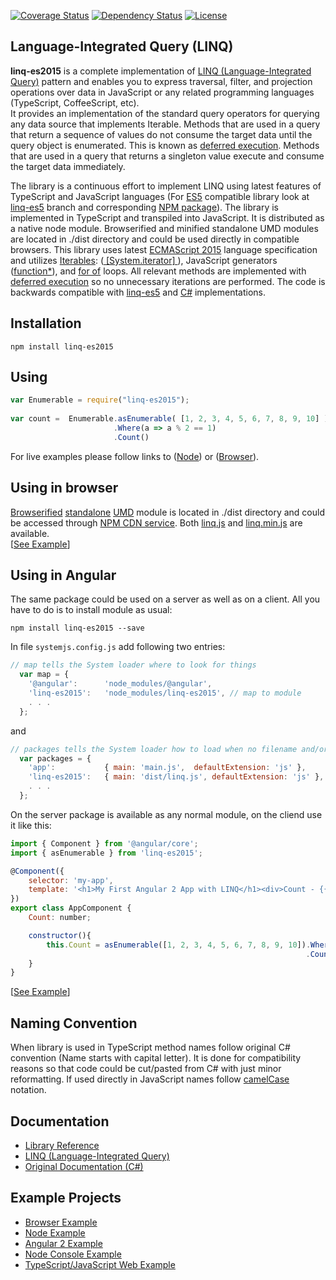 [![Coverage Status](https://coveralls.io/repos/github/ENikS/LINQ/badge.svg?branch=master)](https://coveralls.io/github/ENikS/LINQ?branch=master)
[![Dependency Status](https://dependencyci.com/github/ENikS/LINQ/badge)](https://dependencyci.com/github/ENikS/LINQ)
[![License](https://img.shields.io/badge/license-apache%202.0-60C060.svg)](https://github.com/ENikS/LINQ/blob/master/LICENSE)
## Language-Integrated Query (LINQ) 

**linq-es2015** is a complete implementation of [LINQ (Language-Integrated Query)](https://en.wikipedia.org/wiki/Language_Integrated_Query) pattern and enables you to express traversal, filter, and projection operations over data in JavaScript or any related programming languages (TypeScript, CoffeeScript, etc). <br/>
It provides an implementation of the standard query operators for querying any data source that implements Iterable<T>. Methods that are used in a query that return a sequence of values do not consume the target data until the query object is enumerated. This is known as [deferred execution](https://blogs.msdn.microsoft.com/charlie/2007/12/10/linq-and-deferred-execution/). Methods that are used in a query that returns a singleton value execute and consume the target data immediately.

The library is a continuous effort to implement LINQ using latest features of TypeScript and JavaScript languages (For [ES5](http://www.ecma-international.org/ecma-262/5.1/) compatible library look at [linq-es5](https://github.com/ENikS/LINQ/tree/linq-es5) branch and corresponding [NPM package](https://www.npmjs.com/package/linq-es5)). The library is implemented in TypeScript and transpiled into JavaScript. It is distributed as a native node module. 
Browserified and minified standalone UMD modules are located in ./dist directory and could be used directly in compatible browsers.
This library uses latest [ECMAScript 2015](http://www.ecma-international.org/ecma-262/6.0/) language specification and utilizes [Iterables](http://www.ecma-international.org/ecma-262/6.0/#sec-iterable-interface): ([ [System.iterator] ](https://developer.mozilla.org/en-US/docs/Web/JavaScript/Reference/Iteration_protocols)), JavaScript generators ([function*](https://developer.mozilla.org/en-US/docs/Web/JavaScript/Reference/Statements/function*)), and [for of](https://developer.mozilla.org/en-US/docs/Web/JavaScript/Reference/Statements/for...of) loops. All relevant methods are implemented with [deferred execution](https://blogs.msdn.microsoft.com/charlie/2007/12/10/linq-and-deferred-execution/) so no unnecessary iterations are performed. 
The code is backwards compatible with [linq-es5](https://github.com/ENikS/LINQ/tree/linq-es5) and [C#](https://msdn.microsoft.com/en-us/library/system.linq.enumerable.aspx) implementations.

## Installation
```
npm install linq-es2015
```

## Using 
```javascript
var Enumerable = require("linq-es2015");
 
var count =  Enumerable.asEnumerable( [1, 2, 3, 4, 5, 6, 7, 8, 9, 10] )
                       .Where(a => a % 2 == 1)
                       .Count()
```
For live examples please follow links to ([Node](https://tonicdev.com/eniks/using-linq)) or ([Browser](https://jsfiddle.net/ENikS/pyvjcfa0)).  

## Using in browser
[Browserified](//browserify.org/) [standalone](//github.com/substack/node-browserify#usage) [UMD](//github.com/umdjs/umd) module is located in ./dist directory and could be accessed through [NPM CDN service](//unpkg.com). Both [linq.js](//unpkg.com/linq-es2015/dist/linq.js) and [linq.min.js](//unpkg.com/linq-es2015/dist/linq.min.js) are available. <br/>[[See Example](//jsfiddle.net/ENikS/pyvjcfa0/)]


## Using in Angular
The same package could be used on a server as well as on a client. All you have to do is to install module as usual:
```
npm install linq-es2015 --save
```
In file ```systemjs.config.js``` add following two entries:
```javascript
// map tells the System loader where to look for things
  var map = {
    '@angular':      'node_modules/@angular',
    'linq-es2015':   'node_modules/linq-es2015', // map to module
    . . .
  };
```
and 
```javascript
// packages tells the System loader how to load when no filename and/or no extension
  var packages = {
    'app':           { main: 'main.js',  defaultExtension: 'js' },
    'linq-es2015':   { main: 'dist/linq.js', defaultExtension: 'js' }, // map to browserified module
    . . .
  };
```
On the server package is available as any normal module, on the cliend use it like this:
```javascript
import { Component } from '@angular/core';
import { asEnumerable } from 'linq-es2015';

@Component({
    selector: 'my-app',
    template: '<h1>My First Angular 2 App with LINQ</h1><div>Count - {{Count}}</div>'
})
export class AppComponent { 
    Count: number;

    constructor(){
        this.Count = asEnumerable([1, 2, 3, 4, 5, 6, 7, 8, 9, 10]).Where(a => a % 2 == 1)
			                                                      .Count();        
    }
}
```
[[See Example](https://github.com/ENikS/LINQ/tree/examples/Angular)]

## Naming Convention
When library is used in TypeScript method names follow original C# convention (Name starts with capital letter). It is done for compatibility reasons so that code could be cut/pasted from C# with just minor reformatting.
If used directly in JavaScript names follow [camelCase](https://en.wikipedia.org/wiki/CamelCase) notation.

## Documentation
*  [Library Reference](https://github.com/ENikS/LINQ/wiki)
*  [LINQ (Language-Integrated Query)](https://msdn.microsoft.com/en-us/library/bb397926.aspx)
*  [Original Documentation (C#)](https://msdn.microsoft.com/en-us/library/system.linq.enumerable.aspx)

## Example Projects
*  [Browser Example](https://jsfiddle.net/ENikS/pyvjcfa0/)
*  [Node Example](https://tonicdev.com/eniks/using-linq)
*  [Angular 2 Example](https://github.com/ENikS/LINQ/tree/examples/Angular)
*  [Node Console Example](https://github.com/ENikS/LINQ/tree/examples/Node)
*  [TypeScript/JavaScript Web Example](https://github.com/ENikS/LINQ/tree/examples/TypeScript)


